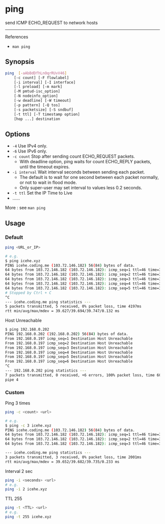 # ping

send ICMP ECHO_REQUEST to network hosts

---

References

- `man ping`

## Synopsis

```bash
ping  [-aAbBdDfhLnOqrRUvV46]
    [-c count] [-F flowlabel]
    [-i interval] [-I interface]
    [-l preload] [-m mark]
    [-M pmtud‐isc_option]
    [-N nodeinfo_option]
    [-w deadline] [-W timeout]
    [-p pattern] [-Q tos]
    [-s packetsize] [-S sndbuf]
    [-t ttl] [-T timestamp option]
    [hop ...] destination
```

## Options

- `-4` Use IPv4 only.
- `-6` Use IPv6 only.
- `-c count` Stop after sending count ECHO_REQUEST packets.
    - With deadline option, ping waits for count ECHO_REPLY packets, until the timeout expires.
- `-i interval` Wait interval seconds between sending each packet.
    - The default is to wait for one second between each packet normally, or not to wait in flood mode.
    - Only super-user may set interval to values less 0.2 seconds.
- `-t ttl` Set the IP Time to Live
- ……

More : see `man ping`

## Usage

### Default

```bash
ping <URL_or_IP>

# e.g.
$ ping icehe.xyz
PING icehe.coding.me (103.72.146.182) 56(84) bytes of data.
64 bytes from 103.72.146.182 (103.72.146.182): icmp_seq=1 ttl=46 time=39.7 ms
64 bytes from 103.72.146.182 (103.72.146.182): icmp_seq=2 ttl=46 time=39.7 ms
64 bytes from 103.72.146.182 (103.72.146.182): icmp_seq=3 ttl=46 time=39.6 ms
64 bytes from 103.72.146.182 (103.72.146.182): icmp_seq=4 ttl=46 time=39.6 ms
64 bytes from 103.72.146.182 (103.72.146.182): icmp_seq=5 ttl=46 time=39.7 ms
# Stopped by Ctrl + C
^C
--- icehe.coding.me ping statistics ---
5 packets transmitted, 5 received, 0% packet loss, time 4197ms
rtt min/avg/max/mdev = 39.627/39.694/39.747/0.132 ms
```

Host Unreachable

```bash
$ ping 192.168.0.202
PING 192.168.0.202 (192.168.0.202) 56(84) bytes of data.
From 192.168.0.197 icmp_seq=1 Destination Host Unreachable
From 192.168.0.197 icmp_seq=2 Destination Host Unreachable
From 192.168.0.197 icmp_seq=3 Destination Host Unreachable
From 192.168.0.197 icmp_seq=4 Destination Host Unreachable
From 192.168.0.197 icmp_seq=5 Destination Host Unreachable
From 192.168.0.197 icmp_seq=6 Destination Host Unreachable
^C
--- 192.168.0.202 ping statistics ---
7 packets transmitted, 0 received, +6 errors, 100% packet loss, time 6023ms
pipe 4
```

### Custom

Ping 3 times

```bash
ping -c <count> <url>

# e.g.
$ ping -c 3 icehe.xyz
PING icehe.coding.me (103.72.146.182) 56(84) bytes of data.
64 bytes from 103.72.146.182 (103.72.146.182): icmp_seq=1 ttl=46 time=39.7 ms
64 bytes from 103.72.146.182 (103.72.146.182): icmp_seq=2 ttl=46 time=39.6 ms
64 bytes from 103.72.146.182 (103.72.146.182): icmp_seq=3 ttl=46 time=39.6 ms

--- icehe.coding.me ping statistics ---
3 packets transmitted, 3 received, 0% packet loss, time 2001ms
rtt min/avg/max/mdev = 39.652/39.682/39.735/0.233 ms
```

Interval 2 sec

```bash
ping -i <seconds> <url>
# e.g.
ping -i 2 icehe.xyz
```

TTL 255

```bash
ping -t <TTL> <url>
# e.g.
ping -t 255 icehe.xyz
```

